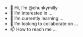 - 👋 Hi, I’m @chunkymilly
- 👀 I’m interested in ...
- 🌱 I’m currently learning ...
- 💞️ I’m looking to collaborate on ...
- 📫 How to reach me ...

<!---
chunkymilly/chunkymilly is a ✨ special ✨ repository because its `README.md` (this file) appears on your GitHub profile.
You can click the Preview link to take a look at your changes.
--->
